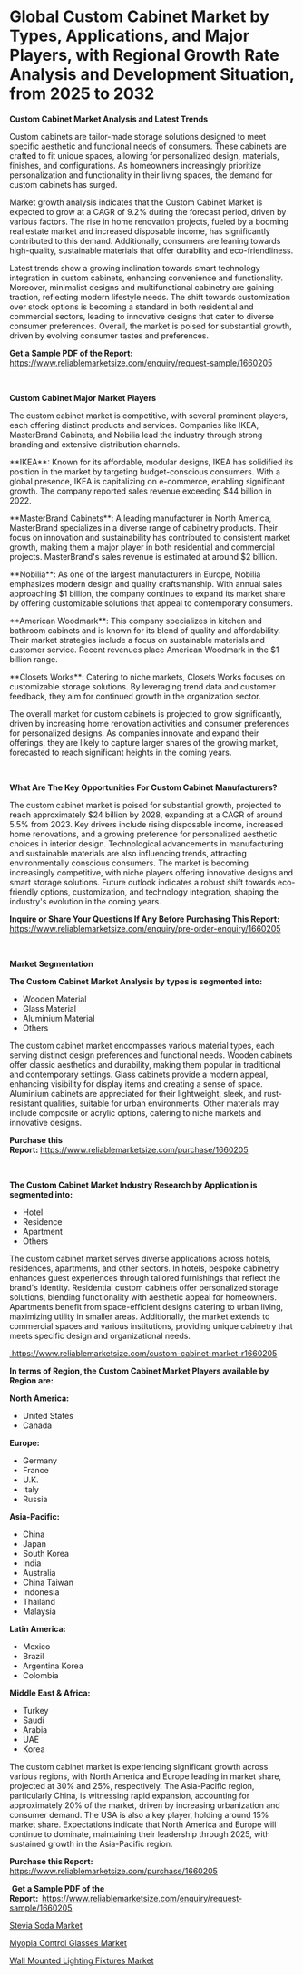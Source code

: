 <p><h1>Global Custom Cabinet Market by Types, Applications, and Major Players, with Regional Growth Rate Analysis and Development Situation, from 2025 to 2032</h1></p><p><strong>Custom Cabinet Market Analysis and Latest Trends</strong></p>
<p><p>Custom cabinets are tailor-made storage solutions designed to meet specific aesthetic and functional needs of consumers. These cabinets are crafted to fit unique spaces, allowing for personalized design, materials, finishes, and configurations. As homeowners increasingly prioritize personalization and functionality in their living spaces, the demand for custom cabinets has surged.</p><p>Market growth analysis indicates that the Custom Cabinet Market is expected to grow at a CAGR of 9.2% during the forecast period, driven by various factors. The rise in home renovation projects, fueled by a booming real estate market and increased disposable income, has significantly contributed to this demand. Additionally, consumers are leaning towards high-quality, sustainable materials that offer durability and eco-friendliness.</p><p>Latest trends show a growing inclination towards smart technology integration in custom cabinets, enhancing convenience and functionality. Moreover, minimalist designs and multifunctional cabinetry are gaining traction, reflecting modern lifestyle needs. The shift towards customization over stock options is becoming a standard in both residential and commercial sectors, leading to innovative designs that cater to diverse consumer preferences. Overall, the market is poised for substantial growth, driven by evolving consumer tastes and preferences.</p></p>
<p><strong>Get a Sample PDF of the Report:&nbsp;</strong> <a href="https://www.reliablemarketsize.com/enquiry/request-sample/1660205?utm_campaign=1845&utm_medium=2&utm_source=Github&utm_content=ia&utm_term=05042025&utm_id=custom-cabinet">https://www.reliablemarketsize.com/enquiry/request-sample/1660205</a></p>
<p>&nbsp;</p>
<p><strong>Custom Cabinet Major Market Players</strong></p>
<p><p>The custom cabinet market is competitive, with several prominent players, each offering distinct products and services. Companies like IKEA, MasterBrand Cabinets, and Nobilia lead the industry through strong branding and extensive distribution channels. </p><p>**IKEA**: Known for its affordable, modular designs, IKEA has solidified its position in the market by targeting budget-conscious consumers. With a global presence, IKEA is capitalizing on e-commerce, enabling significant growth. The company reported sales revenue exceeding $44 billion in 2022.</p><p>**MasterBrand Cabinets**: A leading manufacturer in North America, MasterBrand specializes in a diverse range of cabinetry products. Their focus on innovation and sustainability has contributed to consistent market growth, making them a major player in both residential and commercial projects. MasterBrand's sales revenue is estimated at around $2 billion.</p><p>**Nobilia**: As one of the largest manufacturers in Europe, Nobilia emphasizes modern design and quality craftsmanship. With annual sales approaching $1 billion, the company continues to expand its market share by offering customizable solutions that appeal to contemporary consumers.</p><p>**American Woodmark**: This company specializes in kitchen and bathroom cabinets and is known for its blend of quality and affordability. Their market strategies include a focus on sustainable materials and customer service. Recent revenues place American Woodmark in the $1 billion range.</p><p>**Closets Works**: Catering to niche markets, Closets Works focuses on customizable storage solutions. By leveraging trend data and customer feedback, they aim for continued growth in the organization sector.</p><p>The overall market for custom cabinets is projected to grow significantly, driven by increasing home renovation activities and consumer preferences for personalized designs. As companies innovate and expand their offerings, they are likely to capture larger shares of the growing market, forecasted to reach significant heights in the coming years.</p></p>
<p>&nbsp;</p>
<p><strong>What Are The Key Opportunities For Custom Cabinet Manufacturers?</strong></p>
<p><p>The custom cabinet market is poised for substantial growth, projected to reach approximately $24 billion by 2028, expanding at a CAGR of around 5.5% from 2023. Key drivers include rising disposable income, increased home renovations, and a growing preference for personalized aesthetic choices in interior design. Technological advancements in manufacturing and sustainable materials are also influencing trends, attracting environmentally conscious consumers. The market is becoming increasingly competitive, with niche players offering innovative designs and smart storage solutions. Future outlook indicates a robust shift towards eco-friendly options, customization, and technology integration, shaping the industry's evolution in the coming years.</p></p>
<p><strong>Inquire or Share Your Questions If Any Before Purchasing This Report:</strong> <a href="https://www.reliablemarketsize.com/enquiry/pre-order-enquiry/1660205?utm_campaign=1845&utm_medium=2&utm_source=Github&utm_content=ia&utm_term=05042025&utm_id=custom-cabinet">https://www.reliablemarketsize.com/enquiry/pre-order-enquiry/1660205</a></p>
<p>&nbsp;</p>
<p><strong>Market Segmentation</strong></p>
<p><strong>The Custom Cabinet Market Analysis by types is segmented into:</strong></p>
<p><ul><li>Wooden Material</li><li>Glass Material</li><li>Aluminium Material</li><li>Others</li></ul></p>
<p><p>The custom cabinet market encompasses various material types, each serving distinct design preferences and functional needs. Wooden cabinets offer classic aesthetics and durability, making them popular in traditional and contemporary settings. Glass cabinets provide a modern appeal, enhancing visibility for display items and creating a sense of space. Aluminium cabinets are appreciated for their lightweight, sleek, and rust-resistant qualities, suitable for urban environments. Other materials may include composite or acrylic options, catering to niche markets and innovative designs.</p></p>
<p><strong>Purchase this Report:&nbsp;</strong><a href="https://www.reliablemarketsize.com/purchase/1660205?utm_campaign=1845&utm_medium=2&utm_source=Github&utm_content=ia&utm_term=05042025&utm_id=custom-cabinet">https://www.reliablemarketsize.com/purchase/1660205</a></p>
<p>&nbsp;</p>
<p><strong>The Custom Cabinet Market Industry Research by Application is segmented into:</strong></p>
<p><ul><li>Hotel</li><li>Residence</li><li>Apartment</li><li>Others</li></ul></p>
<p><p>The custom cabinet market serves diverse applications across hotels, residences, apartments, and other sectors. In hotels, bespoke cabinetry enhances guest experiences through tailored furnishings that reflect the brand's identity. Residential custom cabinets offer personalized storage solutions, blending functionality with aesthetic appeal for homeowners. Apartments benefit from space-efficient designs catering to urban living, maximizing utility in smaller areas. Additionally, the market extends to commercial spaces and various institutions, providing unique cabinetry that meets specific design and organizational needs.</p></p>
<p><a href="https://www.reliablemarketsize.com/custom-cabinet-market-r1660205?utm_campaign=1845&utm_medium=2&utm_source=Github&utm_content=ia&utm_term=05042025&utm_id=custom-cabinet">&nbsp;https://www.reliablemarketsize.com/custom-cabinet-market-r1660205</a></p>
<p><strong>In terms of Region, the Custom Cabinet Market Players available by Region are:</strong></p>
<p>
    <p> <strong> North America: </strong>
        <ul>
            <li>United States</li>
            <li>Canada</li>
        </ul>
        </p> 
    <p> <strong> Europe: </strong>
        <ul>
            <li>Germany</li>
            <li>France</li>
            <li>U.K.</li>
            <li>Italy</li>
            <li>Russia</li>
        </ul>
        </p> 
    <p> <strong> Asia-Pacific: </strong>
        <ul>
            <li>China</li>
            <li>Japan</li>
            <li>South Korea</li>
            <li>India</li>
            <li>Australia</li>
            <li>China Taiwan</li>
            <li>Indonesia</li>
            <li>Thailand</li>
            <li>Malaysia</li>
        </ul>
        </p> 
    <p> <strong> Latin America: </strong>
        <ul>
            <li>Mexico</li>
            <li>Brazil</li>
            <li>Argentina Korea</li>
            <li>Colombia</li>
        </ul>
        </p> 
    <p> <strong> Middle East & Africa: </strong>
        <ul>
            <li>Turkey</li>
            <li>Saudi</li>
            <li>Arabia</li>
            <li>UAE</li>
            <li>Korea</li>
        </ul>
    </p>
    </p>
<p><p>The custom cabinet market is experiencing significant growth across various regions, with North America and Europe leading in market share, projected at 30% and 25%, respectively. The Asia-Pacific region, particularly China, is witnessing rapid expansion, accounting for approximately 20% of the market, driven by increasing urbanization and consumer demand. The USA is also a key player, holding around 15% market share. Expectations indicate that North America and Europe will continue to dominate, maintaining their leadership through 2025, with sustained growth in the Asia-Pacific region.</p></p>
<p><strong>Purchase this Report: </strong><a href="https://www.reliablemarketsize.com/purchase/1660205?utm_campaign=1845&utm_medium=2&utm_source=Github&utm_content=ia&utm_term=05042025&utm_id=custom-cabinet">https://www.reliablemarketsize.com/purchase/1660205</a></p>
<p>&nbsp;<strong>Get a Sample PDF of the Report:&nbsp;&nbsp;</strong><a href="https://www.reliablemarketsize.com/enquiry/request-sample/1660205?utm_campaign=1845&utm_medium=2&utm_source=Github&utm_content=ia&utm_term=05042025&utm_id=custom-cabinet">https://www.reliablemarketsize.com/enquiry/request-sample/1660205</a></p>
<p><strong></strong></p>
<p><p><a href="https://github.com/RickHolmes3/Market-Research-Report-List-7/blob/main/stevia-soda-market.md?utm_campaign=1845&utm_medium=2&utm_source=Github&utm_content=ia&utm_term=05042025&utm_id=custom-cabinet">Stevia Soda Market</a></p><p><a href="https://github.com/kohushamudo3/Market-Research-Report-List-1/blob/main/myopia-control-glasses-market.md?utm_campaign=1845&utm_medium=2&utm_source=Github&utm_content=ia&utm_term=05042025&utm_id=custom-cabinet">Myopia Control Glasses Market</a></p><p><a href="https://github.com/myrieronays5/Market-Research-Report-List-1/blob/main/wall-mounted-lighting-fixtures-market.md?utm_campaign=1845&utm_medium=2&utm_source=Github&utm_content=ia&utm_term=05042025&utm_id=custom-cabinet">Wall Mounted Lighting Fixtures Market</a></p></p>